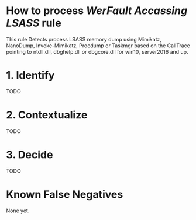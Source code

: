 # How to process *WerFault Accassing LSASS* rule
This rule Detects process LSASS memory dump using Mimikatz, NanoDump, Invoke-Mimikatz, Procdump or Taskmgr based on the CallTrace pointing to ntdll.dll, dbghelp.dll or dbgcore.dll for win10, server2016 and up.

# 1. Identify
TODO

# 2. Contextualize
TODO

# 3. Decide
TODO

# Known False Negatives
None yet.
